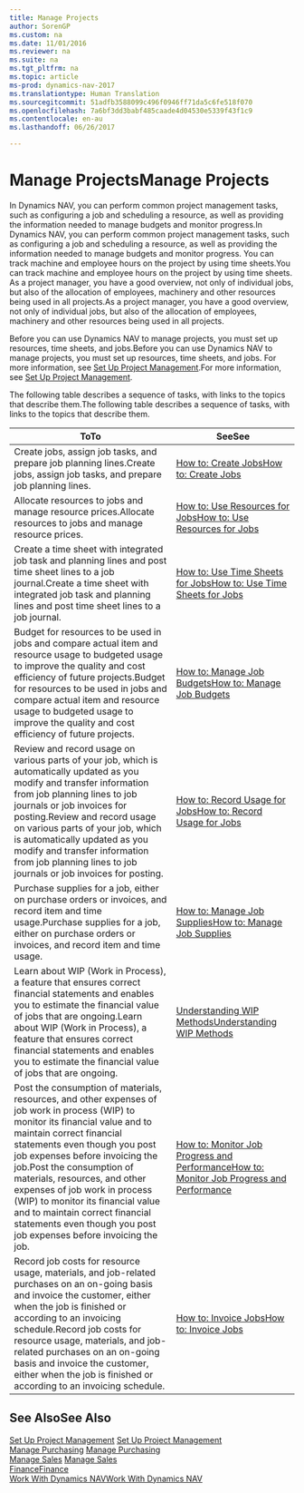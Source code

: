 ```yaml
---
title: Manage Projects
author: SorenGP
ms.custom: na
ms.date: 11/01/2016
ms.reviewer: na
ms.suite: na
ms.tgt_pltfrm: na
ms.topic: article
ms-prod: dynamics-nav-2017
ms.translationtype: Human Translation
ms.sourcegitcommit: 51adfb3588099c496f0946ff71da5c6fe518f070
ms.openlocfilehash: 7a6bf3dd3babf485caade4d04530e5339f43f1c9
ms.contentlocale: en-au
ms.lasthandoff: 06/26/2017

---
```


# <a name="manage-projects"></a><span data-ttu-id="aed34-102">Manage Projects</span><span class="sxs-lookup"><span data-stu-id="aed34-102">Manage Projects</span></span>
<span data-ttu-id="aed34-103">In Dynamics NAV, you can perform common project management tasks, such as configuring a job and scheduling a resource, as well as providing the information needed to manage budgets and monitor progress.</span><span class="sxs-lookup"><span data-stu-id="aed34-103">In Dynamics NAV, you can perform common project management tasks, such as configuring a job and scheduling a resource, as well as providing the information needed to manage budgets and monitor progress.</span></span> <span data-ttu-id="aed34-104">You can track machine and employee hours on the project by using time sheets.</span><span class="sxs-lookup"><span data-stu-id="aed34-104">You can track machine and employee hours on the project by using time sheets.</span></span> <span data-ttu-id="aed34-105">As a project manager, you have a good overview, not only of individual jobs, but also of the allocation of employees, machinery and other resources being used in all projects.</span><span class="sxs-lookup"><span data-stu-id="aed34-105">As a project manager, you have a good overview, not only of individual jobs, but also of the allocation of employees, machinery and other resources being used in all projects.</span></span>

<span data-ttu-id="aed34-106">Before you can use Dynamics NAV to manage projects, you must set up resources, time sheets, and jobs.</span><span class="sxs-lookup"><span data-stu-id="aed34-106">Before you can use Dynamics NAV to manage projects, you must set up resources, time sheets, and jobs.</span></span> <span data-ttu-id="aed34-107">For more information, see [Set Up Project Management](projects-setup-projects.md).</span><span class="sxs-lookup"><span data-stu-id="aed34-107">For more information, see [Set Up Project Management](projects-setup-projects.md).</span></span>  

<span data-ttu-id="aed34-108">The following table describes a sequence of tasks, with links to the topics that describe them.</span><span class="sxs-lookup"><span data-stu-id="aed34-108">The following table describes a sequence of tasks, with links to the topics that describe them.</span></span>

|<span data-ttu-id="aed34-109">To</span><span class="sxs-lookup"><span data-stu-id="aed34-109">To</span></span> |<span data-ttu-id="aed34-110">See</span><span class="sxs-lookup"><span data-stu-id="aed34-110">See</span></span> |
|---|----|
|<span data-ttu-id="aed34-111">Create jobs, assign job tasks, and prepare job planning lines.</span><span class="sxs-lookup"><span data-stu-id="aed34-111">Create jobs, assign job tasks, and prepare job planning lines.</span></span>|[<span data-ttu-id="aed34-112">How to: Create Jobs</span><span class="sxs-lookup"><span data-stu-id="aed34-112">How to: Create Jobs</span></span>](projects-how-create-jobs.md)|
|<span data-ttu-id="aed34-113">Allocate resources to jobs and manage resource prices.</span><span class="sxs-lookup"><span data-stu-id="aed34-113">Allocate resources to jobs and manage resource prices.</span></span>|[<span data-ttu-id="aed34-114">How to: Use Resources for Jobs</span><span class="sxs-lookup"><span data-stu-id="aed34-114">How to: Use Resources for Jobs</span></span>](projects-how-use-resources.md)|
|<span data-ttu-id="aed34-115">Create a time sheet with integrated job task and planning lines and post time sheet lines to a job journal.</span><span class="sxs-lookup"><span data-stu-id="aed34-115">Create a time sheet with integrated job task and planning lines and post time sheet lines to a job journal.</span></span>|[<span data-ttu-id="aed34-116">How to: Use Time Sheets for Jobs</span><span class="sxs-lookup"><span data-stu-id="aed34-116">How to: Use Time Sheets for Jobs</span></span>](projects-how-use-time-sheets.md)|
|<span data-ttu-id="aed34-117">Budget for resources to be used in jobs and compare actual item and resource usage to budgeted usage to improve the quality and cost efficiency of future projects.</span><span class="sxs-lookup"><span data-stu-id="aed34-117">Budget for resources to be used in jobs and compare actual item and resource usage to budgeted usage to improve the quality and cost efficiency of future projects.</span></span>|[<span data-ttu-id="aed34-118">How to: Manage Job Budgets</span><span class="sxs-lookup"><span data-stu-id="aed34-118">How to: Manage Job Budgets</span></span>](projects-how-manage-budgets.md)|
|<span data-ttu-id="aed34-119">Review and record usage on various parts of your job, which is automatically updated as you modify and transfer information from job planning lines to job journals or job invoices for posting.</span><span class="sxs-lookup"><span data-stu-id="aed34-119">Review and record usage on various parts of your job, which is automatically updated as you modify and transfer information from job planning lines to job journals or job invoices for posting.</span></span>|[<span data-ttu-id="aed34-120">How to: Record Usage for Jobs</span><span class="sxs-lookup"><span data-stu-id="aed34-120">How to: Record Usage for Jobs</span></span>](projects-how-record-job-usage.md)|
|<span data-ttu-id="aed34-121">Purchase supplies for a job, either on purchase orders or invoices, and record item and time usage.</span><span class="sxs-lookup"><span data-stu-id="aed34-121">Purchase supplies for a job, either on purchase orders or invoices, and record item and time usage.</span></span>|[<span data-ttu-id="aed34-122">How to: Manage Job Supplies</span><span class="sxs-lookup"><span data-stu-id="aed34-122">How to: Manage Job Supplies</span></span>](projects-how-manage-project-supplies.md)|
|<span data-ttu-id="aed34-123">Learn about WIP (Work in Process), a feature that ensures correct financial statements and enables you to estimate the financial value of jobs that are ongoing.</span><span class="sxs-lookup"><span data-stu-id="aed34-123">Learn about WIP (Work in Process), a feature that ensures correct financial statements and enables you to estimate the financial value of jobs that are ongoing.</span></span>|[<span data-ttu-id="aed34-124">Understanding WIP Methods</span><span class="sxs-lookup"><span data-stu-id="aed34-124">Understanding WIP Methods</span></span>](projects-understanding-wip.md)|
|<span data-ttu-id="aed34-125">Post the consumption of materials, resources, and other expenses of job work in process (WIP) to monitor its financial value and to maintain correct financial statements even though you post job expenses before invoicing the job.</span><span class="sxs-lookup"><span data-stu-id="aed34-125">Post the consumption of materials, resources, and other expenses of job work in process (WIP) to monitor its financial value and to maintain correct financial statements even though you post job expenses before invoicing the job.</span></span>|[<span data-ttu-id="aed34-126">How to: Monitor Job Progress and Performance</span><span class="sxs-lookup"><span data-stu-id="aed34-126">How to: Monitor Job Progress and Performance</span></span>](projects-how-monitor-progress-performance.md)|
|<span data-ttu-id="aed34-127">Record job costs for resource usage, materials, and job-related purchases on an on-going basis and invoice the customer, either when the job is finished or according to an invoicing schedule.</span><span class="sxs-lookup"><span data-stu-id="aed34-127">Record job costs for resource usage, materials, and job-related purchases on an on-going basis and invoice the customer, either when the job is finished or according to an invoicing schedule.</span></span>|[<span data-ttu-id="aed34-128">How to: Invoice Jobs</span><span class="sxs-lookup"><span data-stu-id="aed34-128">How to: Invoice Jobs</span></span>](projects-how-invoice-jobs.md)|

## <a name="see-also"></a><span data-ttu-id="aed34-129">See Also</span><span class="sxs-lookup"><span data-stu-id="aed34-129">See Also</span></span>
<span data-ttu-id="aed34-130">[Set Up Project Management](projects-setup-projects.md)  </span><span class="sxs-lookup"><span data-stu-id="aed34-130">[Set Up Project Management](projects-setup-projects.md)  </span></span>  
<span data-ttu-id="aed34-131">[Manage Purchasing](purchasing-manage-purchasing.md)       </span><span class="sxs-lookup"><span data-stu-id="aed34-131">[Manage Purchasing](purchasing-manage-purchasing.md)       </span></span>  
<span data-ttu-id="aed34-132">[Manage Sales](sales-manage-sales.md)  </span><span class="sxs-lookup"><span data-stu-id="aed34-132">[Manage Sales](sales-manage-sales.md)  </span></span>  
[<span data-ttu-id="aed34-133">Finance</span><span class="sxs-lookup"><span data-stu-id="aed34-133">Finance</span></span>](finance-setup.md)  
[<span data-ttu-id="aed34-134">Work With Dynamics NAV</span><span class="sxs-lookup"><span data-stu-id="aed34-134">Work With Dynamics NAV</span></span>](ui-work-product.md)  

